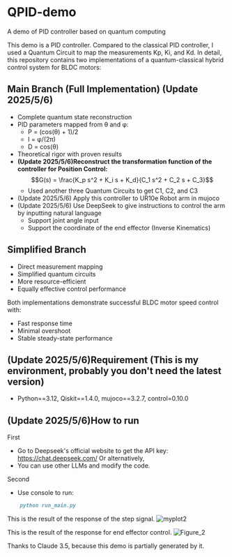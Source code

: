 # QPID-demo
A demo of PID controller based on quantum computing

This demo is a PID controller. Compared to the classical PID controller, I used a Quantum Circuit to map the measurements  Kp, Ki, and Kd. 
In detail, this repository contains two implementations of a quantum-classical hybrid control system for BLDC motors:

## Main Branch (Full Implementation) (Update 2025/5/6)
- Complete quantum state reconstruction
- PID parameters mapped from θ and φ:
  - P = (cos(θ) + 1)/2
  - I = φ/(2π)
  - D = cos(θ)
- Theoretical rigor with proven results
- **(Update 2025/5/6)Reconstruct the transformation function of the controller for Position Control:**\
  $$G(s) = \frac{K_p s^2 + K_i s + K_d}{C_1 s^2 + C_2 s + C_3}$$
  - Used another three Quantum Circuits to get C1, C2, and C3
- (Update 2025/5/6) Apply this controller to UR10e Robot arm in mujoco
- (Update 2025/5/6) Use DeepSeek to give instructions to control the arm by inputting natural language
  - Support joint angle input
  - Support the coordinate of the end effector (Inverse Kinematics)

## Simplified Branch
- Direct measurement mapping
- Simplified quantum circuits
- More resource-efficient
- Equally effective control performance

Both implementations demonstrate successful BLDC motor speed control with:
- Fast response time
- Minimal overshoot
- Stable steady-state performance

## (Update 2025/5/6)Requirement (This is my environment, probably you don't need the latest version)
- Python==3.12, Qiskit==1.4.0, mujoco==3.2.7, control=0.10.0

## (Update 2025/5/6)How to run
First
- Go to Deepseek's official website to get the API key: https://chat.deepseek.com/
Or alternatively,
- You can use other LLMs and modify the code.

Second
- Use console to run:
```markdown
    python run_main.py
```

This is the result of the response of the step signal.
![myplot2](https://github.com/user-attachments/assets/dfab5586-88d6-44ef-8797-9f3c818dba90)

This is the result of the response for end effector control.
![Figure_2](https://github.com/user-attachments/assets/da18db68-9cb0-43ba-b7e0-aa19788bebe3)


Thanks to Claude 3.5, because this demo is partially generated by it.
